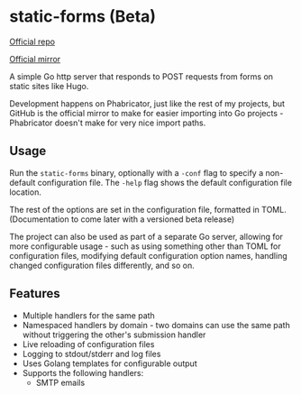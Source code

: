# static-forms (Beta)

[Official repo](https://git.shadow53.com/BluestNight/static-forms/)

[Official mirror](https://git.shadow53.com/BluestNight/nebula-forms/)

A simple Go http server that responds to POST requests from forms on static
sites like Hugo.

Development happens on Phabricator, just like the rest of my projects, but
GitHub is the official mirror to make for easier importing into Go projects -
Phabricator doesn't make for very nice import paths.

## Usage

Run the `static-forms` binary, optionally with a `-conf` flag to specify a
non-default configuration file. The `-help` flag shows the default
configuration file location.

The rest of the options are set in the configuration file, formatted in TOML.
(Documentation to come later with a versioned beta release)

The project can also be used as part of a separate Go server, allowing for
more configurable usage - such as using something other than TOML for
configuration files, modifying default configuration option names, handling
changed configuration files differently, and so on.

## Features

- Multiple handlers for the same path
- Namespaced handlers by domain - two domains can use the same path without
  triggering the other's submission handler
- Live reloading of configuration files
- Logging to stdout/stderr and log files
- Uses Golang templates for configurable output
- Supports the following handlers:
    - SMTP emails
